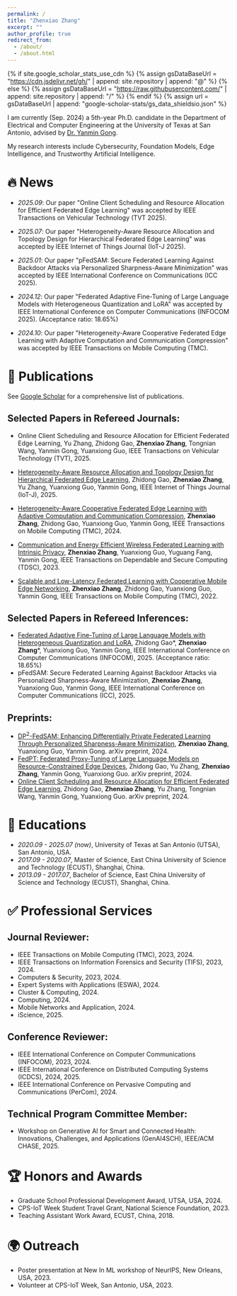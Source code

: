 ```yaml
---
permalink: /
title: "Zhenxiao Zhang"
excerpt: ""
author_profile: true
redirect_from: 
  - /about/
  - /about.html
---
```


{% if site.google_scholar_stats_use_cdn %}
{% assign gsDataBaseUrl = "https://cdn.jsdelivr.net/gh/" | append: site.repository | append: "@" %}
{% else %}
{% assign gsDataBaseUrl = "https://raw.githubusercontent.com/" | append: site.repository | append: "/" %}
{% endif %}
{% assign url = gsDataBaseUrl | append: "google-scholar-stats/gs_data_shieldsio.json" %}

<span class='anchor' id='about-me'></span>

I am currently (Sep. 2024) a 5th-year Ph.D. candidate in the Department of Electrical and Computer Engineering at the University of Texas at San Antonio, advised by <a href='https://yanmingong.github.io'>Dr. Yanmin Gong</a>.

My research interests include Cybersecurity, Foundation Models, Edge Intelligence, and Trustworthy Artificial Intelligence. 
<!-- I have published more than 100 papers at the top international AI conferences with total <a href='https://scholar.google.com/citations?user=DhtAFkwAAAAJ'>google scholar citations <strong><span id='total_cit'>260000+</span></strong></a> (You can also use google scholar badge <a href='https://scholar.google.com/citations?user=DhtAFkwAAAAJ'><img src="https://img.shields.io/endpoint?url={{ url | url_encode }}&logo=Google%20Scholar&labelColor=f6f6f6&color=9cf&style=flat&label=citations"></a>). -->


# 🔥 News
- *2025.09*: Our paper "Online Client Scheduling and Resource Allocation for Efficient Federated Edge Learning" was accepted by IEEE Transactions on Vehicular Technology (TVT 2025).
  
- *2025.07*: Our paper "Heterogeneity-Aware Resource Allocation and Topology Design for Hierarchical Federated Edge Learning" was accepted by IEEE Internet of Things Journal (IoT-J 2025).

- *2025.01*: Our paper "pFedSAM: Secure Federated Learning Against Backdoor Attacks via Personalized Sharpness-Aware Minimization" was accepted by IEEE International Conference on Communications (ICC 2025).

- *2024.12*: Our paper "Federated Adaptive Fine-Tuning of Large Language Models with Heterogeneous Quantization and LoRA" was accepted by IEEE International Conference on Computer Communications (INFOCOM 2025). (Acceptance ratio: 18.65%)

- *2024.10*: Our paper "Heterogeneity-Aware Cooperative Federated Edge Learning with Adaptive Computation and Communication Compression" was accepted by IEEE Transactions on Mobile Computing (TMC).
<!-- - *2022.02*: &nbsp;🎉🎉 Lorem ipsum dolor sit amet, consectetur adipiscing elit. Vivamus ornare aliquet ipsum, ac tempus justo dapibus sit amet.  --> 

# 📝 Publications 

See <a href='https://scholar.google.com/citations?user=W_IQOlkAAAAJ&hl=en'>Google Scholar</a> for a comprehensive list of publications.

## Selected Papers in Refereed Journals:
- Online Client Scheduling and Resource Allocation for Efficient Federated Edge Learning, Yu Zhang, Zhidong Gao, **Zhenxiao Zhang**, Tongnian Wang, Yanmin Gong, Yuanxiong Guo, IEEE Transactions on Vehicular Technology (TVT), 2025.

- [Heterogeneity-Aware Resource Allocation and Topology Design for Hierarchical Federated Edge Learning](https://ieeexplore.ieee.org/abstract/document/11083647), Zhidong Gao, **Zhenxiao Zhang**, Yu Zhang, Yuanxiong Guo, Yanmin Gong, IEEE Internet of Things Journal (IoT-J), 2025.

- [Heterogeneity-Aware Cooperative Federated Edge Learning with Adaptive Computation and Communication Compression](https://ieeexplore.ieee.org/xpl/RecentIssue.jsp?punumber=7755), **Zhenxiao Zhang**, Zhidong Gao, Yuanxiong Guo, Yanmin Gong, IEEE Transactions on Mobile Computing (TMC), 2024.

- [Communication and Energy Efficient Wireless Federated Learning with Intrinsic Privacy](https://ieeexplore.ieee.org/abstract/document/10364879), **Zhenxiao Zhang**, Yuanxiong Guo, Yuguang Fang, Yanmin Gong, IEEE Transactions on Dependable and Secure Computing (TDSC), 2023.

- [Scalable and Low-Latency Federated Learning with Cooperative Mobile Edge Networking](https://ieeexplore.ieee.org/abstract/document/9928395), **Zhenxiao Zhang**, Zhidong Gao, Yuanxiong Guo, Yanmin Gong, IEEE Transactions on Mobile Computing (TMC), 2022.

## Selected Papers in Refereed Inferences:
- [Federated Adaptive Fine-Tuning of Large Language Models with Heterogeneous Quantization and LoRA](https://ieeexplore.ieee.org/abstract/document/11044641), Zhidong Gao\*, **Zhenxiao Zhang**\*, Yuanxiong Guo, Yanmin Gong, IEEE International Conference on Computer Communications (INFOCOM), 2025. (Acceptance ratio: 18.65%)
- pFedSAM: Secure Federated Learning Against Backdoor Attacks via Personalized Sharpness-Aware Minimization, **Zhenxiao Zhang**, Yuanxiong Guo, Yanmin Gong, IEEE International Conference on Computer Communications (ICC), 2025. 

## Preprints:
<!-- - [Heterogeneity-Aware Cooperative Federated Edge Learning with Adaptive Computation and Communication Compression](https://arxiv.org/abs/2409.04022), **Zhenxiao Zhang**, Zhidong Gao, Yuanxiong Guo, Yanmin Gong. arXiv preprint, 2024. -->
- [DP$^2$-FedSAM: Enhancing Differentially Private Federated Learning Through Personalized Sharpness-Aware Minimization](https://arxiv.org/abs/2409.13645), **Zhenxiao Zhang**, Yuanxiong Guo, Yanmin Gong. arXiv preprint, 2024.
- [FedPT: Federated Proxy-Tuning of Large Language Models on Resource-Constrained Edge Devices](https://www.arxiv.org/abs/2410.00362), Zhidong Gao, Yu Zhang, **Zhenxiao Zhang**, Yanmin Gong, Yuanxiong Guo. arXiv preprint, 2024.
- [Online Client Scheduling and Resource Allocation for Efficient Federated Edge Learning](https://arxiv.org/abs/2410.10833), Zhidong Gao, **Zhenxiao Zhang**, Yu Zhang, Tongnian Wang, Yanmin Gong, Yuanxiong Guo. arXiv preprint, 2024.
<!-- **CVPR 2020** -->

<!-- **CVPR 2020** -->

<!-- # 🎖 Honors and Awards
- *2021.10* Lorem ipsum dolor sit amet, consectetur adipiscing elit. Vivamus ornare aliquet ipsum, ac tempus justo dapibus sit amet. 
- *2021.09* Lorem ipsum dolor sit amet, consectetur adipiscing elit. Vivamus ornare aliquet ipsum, ac tempus justo dapibus sit amet.  -->

# 📖 Educations
- *2020.09 - 2025.07 (now)*, University of Texas at San Antonio (UTSA), San Antonio, USA.
- *2017.09 - 2020.07*, Master of Science, East China University of Science and Technology (ECUST), Shanghai, China.
- *2013.09 - 2017.07*, Bachelor of Science, East China University of Science and Technology (ECUST), Shanghai, China.

# ✅ Professional Services

## Journal Reviewer:
- IEEE Transactions on Mobile Computing (TMC), 2023, 2024.
- IEEE Transactions on Information Forensics and Security (TIFS), 2023, 2024.
- Computers & Security, 2023, 2024.
- Expert Systems with Applications (ESWA), 2024.
- Cluster & Computing, 2024.
- Computing, 2024.
- Mobile Networks and Application, 2024.
- iScience, 2025.

## Conference Reviewer:
- IEEE International Conference on Computer Communications (INFOCOM), 2023, 2024.
- IEEE International Conference on Distributed Computing Systems (ICDCS), 2024, 2025.
- IEEE International Conference on Pervasive Computing and Communications (PerCom), 2024.
  
## Technical Program Committee Member:
- Workshop on Generative AI for Smart and Connected Health: Innovations, Challenges, and Applications (GenAI4SCH), IEEE/ACM CHASE, 2025.

# 🏆 Honors and Awards
- Graduate School Professional Development Award, UTSA, USA, 2024.
- CPS-IoT Week Student Travel Grant, National Science Foundation, 2023.
- Teaching Assistant Work Award, ECUST, China, 2018.

# 🌍 Outreach
- Poster presentation at New In ML workshop of NeurIPS, New Orleans, USA, 2023.
- Volunteer at CPS-IoT Week, San Antonio, USA, 2023.

<!-- # 💬 Invited Talks
- *2021.06*, Lorem ipsum dolor sit amet, consectetur adipiscing elit. Vivamus ornare aliquet ipsum, ac tempus justo dapibus sit amet. 
- *2021.03*, Lorem ipsum dolor sit amet, consectetur adipiscing elit. Vivamus ornare aliquet ipsum, ac tempus justo dapibus sit amet.  \| [\[video\]](https://github.com/)

# 💻 Internships
- *2019.05 - 2020.02*, [Lorem](https://github.com/), China. -->
